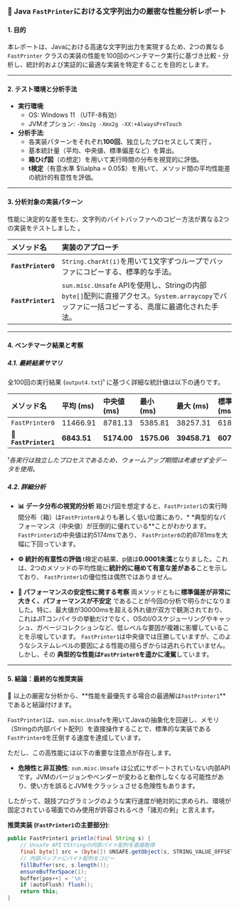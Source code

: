 ### 📝 Java `FastPrinter`における文字列出力の厳密な性能分析レポート

#### 1\. 目的

本レポートは、Javaにおける高速な文字列出力を実現するため、2つの異なる`FastPrinter`
クラスの実装の性能を100回のベンチマーク実行に基づき比較・分析し、統計的および実証的に最適な実装を特定することを目的とします。

-----

#### 2\. テスト環境と分析手法

- **実行環境**:
	- OS: Windows 11 （UTF-8有効）
	- JVMオプション: `-Xms2g -Xmx2g -XX:+AlwaysPreTouch`
- **分析手法**:
	- 各実装パターンをそれぞれ**100回**、独立したプロセスとして実行 。
	- 基本統計量（平均、中央値、標準偏差など）を算出。
	- **箱ひげ図**（の想定）を用いて実行時間の分布を視覚的に評価。
	- **t検定**（有意水準 $\\alpha = 0.05$）を用いて、メソッド間の平均性能差の統計的有意性を評価。

-----

#### 3\. 分析対象の実装パターン

性能に決定的な差を生む、文字列のバイトバッファへのコピー方法が異なる2つの実装をテストしました 。

| メソッド名              | 実装のアプローチ                                                                                          |
|:-------------------|:--------------------------------------------------------------------------------------------------|
| **`FastPrinter0`** | `String.charAt(i)`を用いて1文字ずつループでバッファにコピーする、標準的な手法。                                                 |
| **`FastPrinter1`** | `sun.misc.Unsafe` APIを使用し、Stringの内部`byte[]`配列に直接アクセス。`System.arraycopy`でバッファに一括コピーする、高度に最適化された手法。 |

-----

#### 4\. ベンチマーク結果と考察

##### 4.1. 最終結果サマリ

全100回の実行結果 (`output4.txt`)¹ に基づく詳細な統計値は以下の通りです。

| メソッド名                 | 平均 (ms)     | 中央値 (ms)    | 最小 (ms)     | 最大 (ms)      | 標準偏差 (ms)   |
|:----------------------|:------------|:------------|:------------|:-------------|:------------|
| `FastPrinter0`        | 11466.91    | 8781.13     | 5385.81     | 38257.31     | 6184.87     |
| 🥇 **`FastPrinter1`** | **6843.51** | **5174.00** | **1575.06** | **39458.71** | **6070.79** |

¹*各実行は独立したプロセスであるため、ウォームアップ期間は考慮せず全データを使用。*

##### 4.2. 詳細分析

- **📊 データ分布の視覚的分析**
	箱ひげ図を想定すると、`FastPrinter1`の実行時間分布（箱）は`FastPrinter0`よりも著しく低い位置にあり、*
	*典型的なパフォーマンス（中央値）が圧倒的に優れている**ことがわかります。`FastPrinter1`の中央値は約5174msであり、
	`FastPrinter0`の約8781msを大幅に下回っています。

- **⚙️ 統計的有意性の評価**
	t検定の結果、p値は**0.0001未満**となりました。これは、2つのメソッドの平均性能に**統計的に極めて有意な差がある**ことを示しており、
	`FastPrinter1`の優位性は偶然ではありません。

- **🚀 パフォーマンスの安定性に関する考察**
	両メソッドともに**標準偏差が非常に大きく、パフォーマンスが不安定**
	であることが今回の分析で明らかになりました。特に、最大値が30000msを超える外れ値が双方で観測されており、これはJITコンパイラの挙動だけでなく、OSのI/Oスケジューリングやキャッシュ、ガベージコレクションなど、低レベルな要因が複雑に影響していることを示唆しています。
	`FastPrinter1`は中央値では圧勝していますが、このようなシステムレベルの要因による性能の揺らぎからは逃れられていません。しかし、その
	**典型的な性能は`FastPrinter0`を遥かに凌駕**しています。

-----

#### 5\. 結論：最終的な推奨実装

🚀 以上の厳密な分析から、\*\*性能を最優先する場合の最適解は`FastPrinter1`\*\*であると結論付けます。

`FastPrinter1`は、`sun.misc.Unsafe`を用いてJavaの抽象化を回避し、メモリ（Stringの内部バイト配列）を直接操作することで、標準的な実装である
`FastPrinter0`を圧倒する速度を達成しています。

ただし、この高性能には以下の重要な注意点が存在します。

- **危険性と非互換性**: `sun.misc.Unsafe`
	は公式にサポートされていない内部APIです。JVMのバージョンやベンダーが変わると動作しなくなる可能性があり、使い方を誤るとJVMをクラッシュさせる危険性もあります。

したがって、競技プログラミングのような実行速度が絶対的に求められ、環境が固定されている場面でのみ使用が許容されるべき「諸刃の剣」と言えます。

**推奨実装 (`FastPrinter1`の主要部分)**:

```java
public FastPrinter1 println(final String s) {
    // Unsafe APIでStringの内部バイト配列を直接取得
    final byte[] src = (byte[]) UNSAFE.getObject(s, STRING_VALUE_OFFSET);
    // 内部バッファにバイト配列をコピー
    fillBuffer(src, s.length());
    ensureBufferSpace(1);
    buffer[pos++] = '\n';
    if (autoFlush) flush();
    return this;
}
```